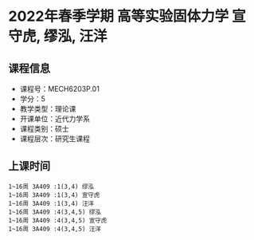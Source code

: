# 2022年春季学期 高等实验固体力学 宣守虎, 缪泓, 汪洋






## 课程信息

- 课程号：MECH6203P.01
- 学分：5
- 教学类型：理论课
- 开课单位：近代力学系
- 课程类别：硕士
- 课程层次：研究生课程

## 上课时间

```
1~16周 3A409 :1(3,4) 缪泓
1~16周 3A409 :1(3,4) 宣守虎
1~16周 3A409 :1(3,4) 汪洋
1~16周 3A409 :4(3,4,5) 缪泓
1~16周 3A409 :4(3,4,5) 宣守虎
1~16周 3A409 :4(3,4,5) 汪洋
```

